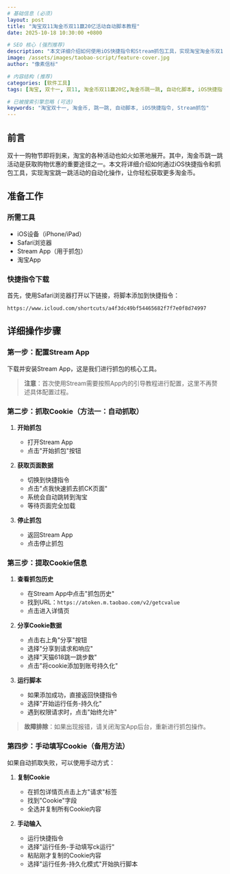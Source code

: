 ```yaml
---
# 基础信息 (必须)
layout: post
title: "淘宝双11淘金币双11赢20亿活动自动脚本教程"
date: 2025-10-18 10:30:00 +0800

# SEO 核心 (强烈推荐)
description: "本文详细介绍如何使用iOS快捷指令和Stream抓包工具，实现淘宝淘金币双11赢20亿活动的自动化脚本，让你躺着赚红包。"
image: /assets/images/taobao-script/feature-cover.jpg
author: "像素信标"

# 内容结构 (推荐)
categories: [软件工具]
tags: [淘宝, 双十一, 双11, 淘金币双11赢20亿,淘金币跳一跳, 自动化脚本, iOS快捷指令, 抓包工具, 淘金币]

# 已被搜索引擎忽略 (可选)
keywords: "淘宝双十一, 淘金币, 跳一跳, 自动脚本, iOS快捷指令, Stream抓包"
---
```


## 前言

双十一购物节即将到来，淘宝的各种活动也如火如荼地展开。其中，淘金币跳一跳活动是获取购物优惠的重要途径之一。本文将详细介绍如何通过iOS快捷指令和抓包工具，实现淘宝跳一跳活动的自动化操作，让你轻松获取更多淘金币。

## 准备工作

### 所需工具
- iOS设备（iPhone/iPad）
- Safari浏览器
- Stream App（用于抓包）
- 淘宝App

### 快捷指令下载
首先，使用Safari浏览器打开以下链接，将脚本添加到快捷指令：

```
https://www.icloud.com/shortcuts/a4f3dc49bf54465682f7f7e0f8d74997
```

## 详细操作步骤

### 第一步：配置Stream App

下载并安装Stream App，这是我们进行抓包的核心工具。

> **注意**：首次使用Stream需要按照App内的引导教程进行配置，这里不再赘述具体配置过程。

### 第二步：抓取Cookie（方法一：自动抓取）

1. **开始抓包**
   - 打开Stream App
   - 点击"开始抓包"按钮

2. **获取页面数据**
   - 切换到快捷指令
   - 点击"点我快速抓去抓CK页面"
   - 系统会自动跳转到淘宝
   - 等待页面完全加载

3. **停止抓包**
   - 返回Stream App
   - 点击停止抓包

### 第三步：提取Cookie信息

1. **查看抓包历史**
   - 在Stream App中点击"抓包历史"
   - 找到URL：`https://atoken.m.taobao.com/v2/getcvalue`
   - 点击进入详情页

2. **分享Cookie数据**
   - 点击右上角"分享"按钮
   - 选择"分享到请求和响应"
   - 选择"天猫618跳一跳步数"
   - 点击"将cookie添加到账号持久化"

3. **运行脚本**
   - 如果添加成功，直接返回快捷指令
   - 选择"开始运行任务-持久化"
   - 遇到权限请求时，点击"始终允许"

> **故障排除**：如果出现报错，请关闭淘宝App后台，重新进行抓包操作。

### 第四步：手动填写Cookie（备用方法）

如果自动抓取失败，可以使用手动方式：

1. **复制Cookie**
   - 在抓包详情页点击上方"请求"标签
   - 找到"Cookie"字段
   - 全选并复制所有Cookie内容

2. **手动输入**
   - 运行快捷指令
   - 选择"运行任务-手动填写ck运行"
   - 粘贴刚才复制的Cookie内容
   - 选择"运行任务-持久化模式"开始执行脚本



